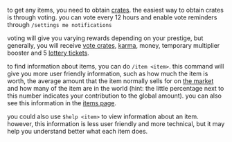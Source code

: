 <script>
  import DocsTemplate from "$lib/components/docs/DocsTemplate.svelte"
  import DocsHeader from '$lib/components/docs/DocsHeader.svelte';
</script>

<DocsTemplate title='inventory system' description="learn how to get items in the inventory system by voting for crates, earning rewards like karma and lottery tickets, and viewing detailed item info." />

<DocsHeader header='h2' text="how to get items" />

to get any items, you need to obtain [crates](/docs/economy/items/crates). the easiest way to obtain crates is through voting. you can vote every 12 hours and enable vote reminders through `/settings me notifications`

voting will give you varying rewards depending on your prestige, but generally, you will receive [vote crates](/docs/economy/items/crates), [karma](/docs/economy/karma), money, temporary multiplier booster and 5 [lottery tickets](/docs/economy/lottery).

<DocsHeader header='h2' text="item information" />

to find information about items, you can do `/item <item>`. this command will give you more user friendly information, such as how much the item is worth, the average amount that the item normally sells for on [the market](/docs/economy/market) and how many of the item are in the world (hint: the little percentage next to this number indicates your contribution to the global amount). you can also see this information in the [items page](/item).

you could also use `$help <item>` to view information about an item. however, this information is less user friendly and more technical, but it may help you understand better what each item does.
